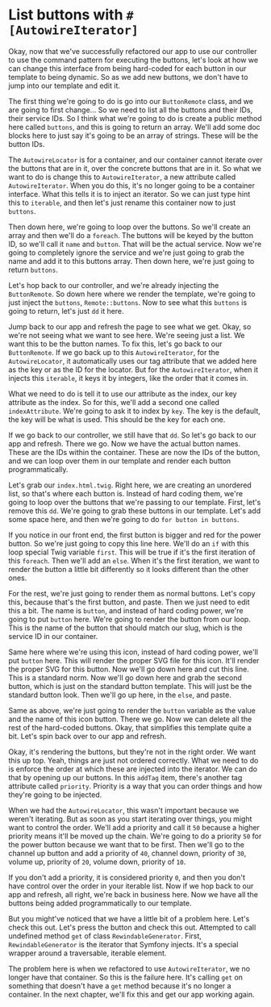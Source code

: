 # List buttons with `#[AutowireIterator]`

Okay, now that we've successfully refactored our app to use our controller to
use the command pattern for executing the buttons, let's look at how we can
change this interface from being hard-coded for each button in our template to
being dynamic. So as we add new buttons, we don't have to jump into our
template and edit it.

The first thing we're going to do is go into our `ButtonRemote` class, and we
are going to first change... So we need to list all the buttons and their IDs,
their service IDs. So I think what we're going to do is create a public method
here called `buttons`, and this is going to return an array. We'll add some doc
blocks here to just say it's going to be an array of strings. These will be the
button IDs.

The `AutowireLocator` is for a container, and our container cannot iterate over
the buttons that are in it, over the concrete buttons that are in it. So what
we want to do is change this to `AutowireIterator`, a new attribute called
`AutowireIterator`. When you do this, it's no longer going to be a container
interface. What this tells it is to inject an iterator. So we can just type
hint this to `iterable`, and then let's just rename this container now to just
`buttons`.

Then down here, we're going to loop over the buttons. So we'll create an array
and then we'll do a `foreach`. The buttons will be keyed by the button ID, so
we'll call it `name` and `button`. That will be the actual service. Now we're
going to completely ignore the service and we're just going to grab the name
and add it to this buttons array. Then down here, we're just going to return
`buttons`.

Let's hop back to our controller, and we're already injecting the `ButtonRemote`.
So down here where we render the template, we're going to just inject the
`buttons`, `Remote::buttons`. Now to see what this `buttons` is going to return,
let's just `dd` it here.

Jump back to our app and refresh the page to see what we get. Okay, so we're
not seeing what we want to see here. We're seeing just a list. We want this to
be the button names. To fix this, let's go back to our `ButtonRemote`. If we go
back up to this `AutowireIterator`, for the `AutowireLocator`, it automatically
uses our tag attribute that we added here as the key or as the ID for the
locator. But for the `AutowireIterator`, when it injects this `iterable`, it
keys it by integers, like the order that it comes in.

What we need to do is tell it to use our attribute as the index, our key
attribute as the index. So for this, we'll add a second one called
`indexAttribute`. We're going to ask it to index by `key`. The key is the
default, the key will be what is used. This should be the key for each one.

If we go back to our controller, we still have that `dd`. So let's go back to
our app and refresh. There we go. Now we have the actual button names. These
are the IDs within the container. These are now the IDs of the button, and we
can loop over them in our template and render each button programmatically.

Let's grab our `index.html.twig`. Right here, we are creating an unordered
list, so that's where each button is. Instead of hard coding them, we're going
to loop over the buttons that we're passing to our template. First, let's
remove this `dd`. We're going to grab these buttons in our template. Let's add
some space here, and then we're going to do `for button in buttons`.

If you notice in our front end, the first button is bigger and red for the
power button. So we're just going to copy this line here. We'll do an `if` with
this loop special Twig variable `first`. This will be true if it's the first
iteration of this `foreach`. Then we'll add an `else`. When it's the first
iteration, we want to render the button a little bit differently so it looks
different than the other ones.

For the rest, we're just going to render them as normal buttons. Let's copy
this, because that's the first button, and paste. Then we just need to edit
this a bit. The name is `button`, and instead of hard coding power, we're going
to put `button` here. We're going to render the button from our loop. This is
the name of the button that should match our slug, which is the service ID in
our container.

Same here where we're using this icon, instead of hard coding power, we'll put
`button` here. This will render the proper SVG file for this icon. It'll render
the proper SVG for this button. Now we'll go down here and cut this line. This
is a standard norm. Now we'll go down here and grab the second button, which is
just on the standard button template. This will just be the standard button
look. Then we'll go up here, in the `else`, and paste.

Same as above, we're just going to render the `button` variable as the value
and the name of this icon button. There we go. Now we can delete all the rest
of the hard-coded buttons. Okay, that simplifies this template quite a bit.
Let's spin back over to our app and refresh.

Okay, it's rendering the buttons, but they're not in the right order. We want
this up top. Yeah, things are just not ordered correctly. What we need to do is
enforce the order at which these are injected into the iterator. We can do that
by opening up our buttons. In this `addTag` item, there's another tag attribute
called `priority`. Priority is a way that you can order things and how they're
going to be injected.

When we had the `AutowireLocator`, this wasn't important because we weren't
iterating. But as soon as you start iterating over things, you might want to
control the order. We'll add a priority and call it `50` because a higher
priority means it'll be moved up the chain. We're going to do a priority `50`
for the power button because we want that to be first. Then we'll go to the
channel up button and add a priority of `40`, channel down, priority of `30`,
volume up, priority of `20`, volume down, priority of `10`.

If you don't add a priority, it is considered priority `0`, and then you don't
have control over the order in your iterable list. Now if we hop back to our
app and refresh, all right, we're back in business here. Now we have all the
buttons being added programmatically to our template.

But you might've noticed that we have a little bit of a problem here. Let's
check this out. Let's press the button and check this out. Attempted to call
undefined method `get` of class `RewindableGenerator`. First, `RewindableGenerator`
is the iterator that Symfony injects. It's a special wrapper around a
traversable, iterable element.

The problem here is when we refactored to use `AutowireIterator`, we no longer
have that container. So this is the failure here. It's calling `get` on something
that doesn't have a `get` method because it's no longer a container. In the next
chapter, we'll fix this and get our app working again.


